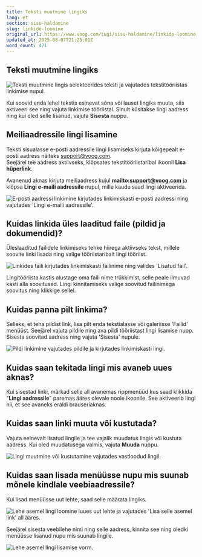 ```yaml
---
title: Teksti muutmine lingiks
lang: et
section: sisu-haldamine
slug: linkide-loomine
original_url: https://www.voog.com/tugi/sisu-haldamine/linkide-loomine
updated_at: 2025-08-07T21:25:01Z
word_count: 471
---
```

## Teksti muutmine lingiks

![Teksti muutmine lingis selekteerides teksti ja vajutades tekstitööriistas linkimise nupul.](https://media.voog.com/0000/0036/2183/photos/Sisu_haldamine3-1n_block.png "Teksti muutmine lingis selekteerides teksti ja vajutades tekstitööriistas linkimise nupul.")

Kui soovid enda lehel tekstis esinevat sõna või lauset lingiks muuta, siis aktiveeri see ning vajuta linkimise tööriistal. Sinult küsitakse lingi aadress ning kui oled selle lisanud, vajuta **Sisesta** nuppu.

## Meiliaadressile lingi lisamine

Teksti sisualasse e-posti aadressile lingi lisamiseks kirjuta kõigepealt e-posti aadress näiteks support@voog.com.  
Seejärel tee aadress aktiivseks, klõpsates tekstitööriistaribal ikoonil **Lisa hüperlink**.  
  
Avanenud aknas kirjuta meiliaadress kujul **mailto:support@voog.com** ja klõpsa **Lingi e-maili aadressile** nupul, mille kaudu saad lingi aktiveerida.

![E-posti aadressi linkimine kirjutades linkimiskasti e-posti aadressi ning vajutades 'Lingi e-maili aadressile'.](https://media.voog.com/0000/0036/2183/photos/epost_link_block.webp "E-posti aadressi linkimine kirjutades linkimiskasti e-posti aadressi ning vajutades 'Lingi e-maili aadressile'.")

## Kuidas linkida üles laaditud faile (pildid ja dokumendid)?

Üleslaaditud failidele linkimiseks tehke hiirega aktiivseks tekst, millele soovite linki lisada ning valige tööriistaribalt lingi tööriist.

![Linkides faili kirjutades linkimiskasti failinime ning valides 'Lisatud fail'.](https://media.voog.com/0000/0036/2183/photos/Sisu_haldamine3-3n_block.png "Linkides faili kirjutades linkimiskasti failinime ning valides 'Lisatud fail'.")

Lingitööriista kastis alustage oma faili nime trükkimist, selle peale ilmuvad kasti alla soovitused. Lingi kinnitamiseks valige soovitud failinimega soovitus ning klikkige sellel.

## Kuidas panna pilt linkima?

Selleks, et teha pildist link, lisa pilt enda tekstialasse või galeriisse 'Failid' menüüst. Seejärel vajuta pildile ning ava pildi tööriistast lingi lisamise nupp. Sisesta soovitad aadress ning vajuta 'Sisesta' nupule.

![Pildi linkimine vajutades pildile ja kirjutades linkimiskasti lingi.](https://media.voog.com/0000/0036/2183/photos/pildi_link_block.webp "Pildi linkimine vajutades pildile ja kirjutades linkimiskasti lingi.")

  

## Kuidas saan tekitada lingi mis avaneb uues aknas?

Kui sisestad linki, märkad selle all avanemas rippmenüüd kus saad klikkida "**Lingi aadressile**" paremas ääres olevale noole ikoonile. See aktiveerib lingi nii, et see avaneks eraldi brauseriaknas.

## Kuidas saan linki muuta või kustutada?

Vajuta eelnevalt lisatud lingile ja tee vajalik muudatus lingis või kustuta aadress. Kui oled muudatusega valmis, vajuta **Muuda** nuppu.

![Lingi muutmine või kustutamine vajutades vastloodud lingil.](https://media.voog.com/0000/0036/2183/photos/Sisu_haldamine3-5n_block.png "Lingi muutmine või kustutamine vajutades vastloodud lingil.")

## Kuidas saan lisada menüüsse nupu mis suunab mõnele kindlale veebiaadressile?

Kui lisad menüüsse uut lehte, saad selle määrata lingiks.

![Lehe asemel lingi loomine luues uut lehte ja vajutades 'Lisa selle asemel link' all ääres.](https://media.voog.com/0000/0036/2183/photos/Sisu_haldamine3-6n_block.png "Lehe asemel lingi loomine luues uut lehte ja vajutades 'Lisa selle asemel link' all ääres.")

Seejärel sisesta veebilehe nimi ning selle aadress, kinnita see ning oledki menüüsse lisanud nupu mis suunab lingile.

![Lehe asemel lingi lisamise vorm.](https://media.voog.com/0000/0036/2183/photos/Sisu_haldamine3-7n_block.png "Lehe asemel lingi lisamise vorm.")
